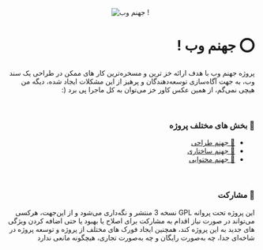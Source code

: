 <div style="text-align: center;padding: 0;margin: 0;">
    <img src="https://htmhell.ir/HTMHell.jpg" alt="جهنم وب !" style="max-width: 100%;">
</div>

<h1 style="text-align: right;direction: rtl;" dir="rtl">⭕️ جهنم وب !</h1>

<p style="text-align: right;direction: rtl;" dir="rtl">پروژه جهنم وب با هدف ارائه خز ترین و مسخره‌ترین کار های ممکن در طراحی یک سند وب، به جهت آگاه‌سازی توسعه‌دهندگان و پرهیز از این مشکلات ایجاد شده، دیگه من هیچی نمی‌گم، از همین عکس کاور خز می‌توان به کل ماجرا پی برد (:</p>

<br>

<h3 style="text-align: right;direction: rtl;" dir="rtl">🔰 بخش های مختلف پروژه</h3>
<ul dir="rtl">
    <li dir="rtl" style="text-align: right;direction: rtl;"><a dir="rtl" target="_blank" href="https://htmhell.ir/#sections-design">💠 جهنم طراحی</a></li>
    <li dir="rtl" style="text-align: right;direction: rtl;"><a dir="rtl" target="_blank" href="https://htmhell.ir/#sections-structure">💠 جهنم ساختاری</a></li>
    <li dir="rtl" style="text-align: right;direction: rtl;"><a dir="rtl" target="_blank" href="https://htmhell.ir/#sections-content">💠 جهنم محتوایی</a></li>
</ul>

<br>

<h3 dir="rtl" style="text-align: right;direction: rtl;">🤝 مشارکت</h3>
<p dir="rtl" style="text-align: right;direction: rtl;">این پروژه تحت پروانه GPL نسخه 3 منتشر و نگه‌داری می‌شود و از این‌جهت، هرکسی می‌تواند در صورت نیاز اقدام به مشارکت برای اصلاح یا بهبود یا حتی اضافه کردن ویژگی های جدید به این پروژه کند، همچنین ایجاد فورک های مختلف از پروژه و توسعه پروژه در شاخه‌ای جدا، چه به‌صورت رایگان و چه به‌صورت تجاری، هیچگونه مانعی ندارد</p>
